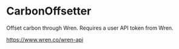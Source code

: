 # CarbonOffsetter
Offset carbon through Wren. Requires a user API token from Wren.

https://www.wren.co/wren-api